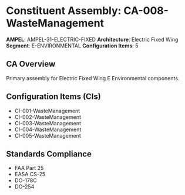 # Constituent Assembly: CA-008-WasteManagement

**AMPEL**: AMPEL-31-ELECTRIC-FIXED
**Architecture**: Electric Fixed Wing
**Segment**: E-ENVIRONMENTAL
**Configuration Items**: 5

## CA Overview
Primary assembly for Electric Fixed Wing E Environmental components.

## Configuration Items (CIs)
- CI-001-WasteManagement
- CI-002-WasteManagement
- CI-003-WasteManagement
- CI-004-WasteManagement
- CI-005-WasteManagement

## Standards Compliance
- FAA Part 25
- EASA CS-25
- DO-178C
- DO-254
